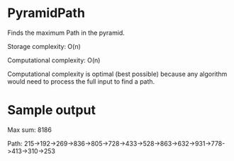 # PyramidPath
Finds the maximum Path in the pyramid.

Storage complexity: O(n)

Computational complexity: O(n)

Computational complexity is optimal (best possible) because any algorithm would need to process the full input to find a path.

# Sample output
Max sum: 8186

Path: 215->192->269->836->805->728->433->528->863->632->931->778->413->310->253